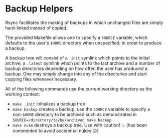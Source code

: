 # Backup Helpers

Rsync facilitates the making of backups in which unchanged files are simply
hard-linked instead of copied.

The provided Makefile allows one to specify a `SOURCE` variable, which defaults
to the user's `$HOME` directory when unspecified, in order to produce a backup.

A backup tree will consist of a `.init` symlink which points to the initial
archive, a `.latest` symlink which points to the last archive and a number of
backup directories depending on how often the user has produced a backup. One
may simply change into any of the directories and start copying files whenever
necessary.

All of the following commands use the current working directory as the working
context:

 - `make .init` initializes a backup tree
 - `make backup` creates a backup, use the `SOURCE` variable to specify a
 non-`$HOME` directory to be archived such as demonstrated in
 `SOURCE=/directory/to/be/archived make backup`
 - `make nuke` destroys a backup tree. Use with caution! :boom: (has been
 commented to avoid accidental nukes :wink:)
